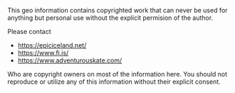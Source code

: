 This geo information contains copyrighted work that can never be used for anything but personal use without the explicit permision of the author.  

Please contact 
* https://epiciceland.net/
* https://www.fi.is/
* https://www.adventurouskate.com/ 

Who are copyright owners on most of the information here.  You should not reproduce or utilize any of this information without their explicit consent. 

